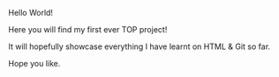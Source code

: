 Hello World!

Here you will find my first ever TOP project!

It will hopefully showcase everything I have learnt on HTML & Git so far. 

Hope you like.